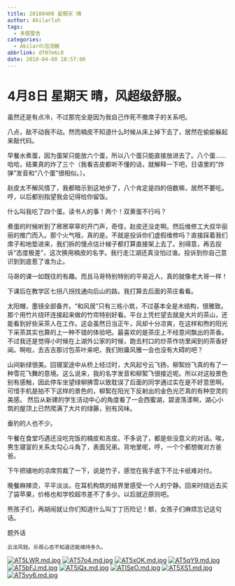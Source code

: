 ```yaml
---
title: 20180408 星期天 晴
author: Akilarlxh
tags:
  - 多图警告
categories:
  - Akilarの泡泡糖
abbrlink: df07e6c8
date: 2018-04-08 18:57:00
---
```

# 4月8日 星期天 晴，风超级舒服。

虽然还是有点冷，不过那完全是因为我自己作死不撤席子的关系吧。

八点，敌不动我不动。然而楠皮不知道什么时候从床上掉下去了，居然在偷偷躲起来敲代码。

早餐水煮蛋，因为蛋架只能放六个蛋，所以八个蛋只能直接放进去了。八个蛋……哈哈，结果真的炸了三个（我看吉皮都听不懂的话，就解释一下吧，日语里的“炸弹”发音和“八个蛋”很相似。）。

赵皮太不解风情了，我都暗示到这地步了，八个肯定是四的倍数嘛，居然不要吃。哼，以后都别指望我会记得给你留饭。

什么叫我吃了四个蛋。读书人的事！两个！双黄蛋不行吗？

煮蛋的时候听到了窸窸窣窣的开门声，奇怪，赵皮还没走啊。然后维修工大叔华丽丽的推门而入。那个火气哦，真的是。不就是投诉你们虚假维修吗？直接踩着我们席子和地垫进来，我们拆的慢点估计梯子都打算直接架上去了。别得意，再去投诉“态度极差”，这次换用楠皮的名字。我行走江湖还真没怕过谁。投诉到你自己意识到到底惹了谁为止。

马哥的课一如既往的有趣。而且马哥特别特别的平易近人，真的就像老大哥一样！

下课后在教学区七拐八拐找通向后山的路。我打算去后面的茶庄看看。

太阳帽，墨镜全部备齐。“和风居”只有三栋小筑，不过基本全是木结构，很雅致。那个用竹片绕环连接起来做的竹帘特别好看。平台上凭栏望去就是大片的茶山，还能看到好些采茶人在工作。这会虽然日当正午，风却十分凉爽，在这样和煦的阳光下采茶其实也算的上一种不错的体验吧。最喜欢的是茶庄上不经意间飘出的茶香。不过我还是觉得小时候在上湖外公家的时候，跑去村口的炒茶作坊里闻到的茶香好闻。啊啦，去吉吉那讨包茶叶来吧，我们附庸风雅一会也没有大碍的吧？

山间新绿很美。回寝室途中从桥上经过时，大风起兮云飞扬，柳絮纷飞真的有了一种雪花飞舞的意境。这么说来，我的名字发音和柳絮飞很接近呢。所以对这般景色别有感触，因此停车坐望绿柳拂雪以致耽误了后面的同学通过实在是不好意思啊。可惜手机是拍不下这样的景色的，柳絮在阳光下反射出的金色光芒真的有种空灵的美感。
然后从新建的学生活动中心的角度看了一会西蜜湖，碧波荡漾啊，湖心小筑的屋顶上已然爬满了大片的绿藤，别有风味。

垂钓的人也不少。

午餐在食堂巧遇还没吃完饭的楠皮和吉皮。不多说了，都是些没意义的对话。唉，男生寝室的关系太勾心斗角了，表面兄弟。背地里呢，哼，一个个都想做对方爸爸。

下午把铺地的凉席剪裁了一下，说是竹子，感觉在我手底下不比卡纸难对付。

晚餐麻辣烫，平平淡淡。在耳机构筑的结界里感受一个人的宁静。回来时绕远去买了袋苹果，价格也和学校超市差不了多少。以后就近原则吧。

熊孩子们，再胡闹就让你们知道什么叫丁丁历险记！额，女孩子们麻烦忘记这句话。

题外话
```
云淡风轻。乐观心态不知道还能维持多久。
```
[![AT5LWR.md.jpg](https://s2.ax1x.com/2019/04/10/AT5LWR.md.jpg)](https://imgchr.com/i/AT5LWR)
[![AT57o4.md.jpg](https://s2.ax1x.com/2019/04/10/AT57o4.md.jpg)](https://imgchr.com/i/AT57o4)
[![AT5xOK.md.jpg](https://s2.ax1x.com/2019/04/10/AT5xOK.md.jpg)](https://imgchr.com/i/AT5xOK)
[![AT5qY9.md.jpg](https://s2.ax1x.com/2019/04/10/AT5qY9.md.jpg)](https://imgchr.com/i/AT5qY9)
[![AT5bFJ.md.jpg](https://s2.ax1x.com/2019/04/10/AT5bFJ.md.jpg)](https://imgchr.com/i/AT5bFJ)
[![AT5jQx.md.jpg](https://s2.ax1x.com/2019/04/10/AT5jQx.md.jpg)](https://imgchr.com/i/AT5jQx)
[![ATISeO.md.jpg](https://s2.ax1x.com/2019/04/10/ATISeO.md.jpg)](https://imgchr.com/i/ATISeO)
[![AT5XS1.md.jpg](https://s2.ax1x.com/2019/04/10/AT5XS1.md.jpg)](https://imgchr.com/i/AT5XS1)
[![AT5vy6.md.jpg](https://s2.ax1x.com/2019/04/10/AT5vy6.md.jpg)](https://imgchr.com/i/AT5vy6)